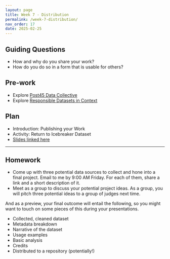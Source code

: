```yaml
---
layout: page
title: Week 7 - Distribution
permalink: /week-7-distribution/
nav_order: 17
date: 2025-02-25
---
```


## Guiding Questions

* How and why do you share your work?
* How do you do so in a form that is usable for others?

## Pre-work

* Explore [Post45 Data Collective](https://data.post45.org/)
* Explore [Responsible Datasets in Context](https://www.responsible-datasets-in-context.com/)

## Plan

* Introduction: Publishing your Work
* Activity: Return to Icebreaker Dataset
* [Slides linked here](/resources/week-7/distribution.pptx)

---

## Homework

* Come up with three potential data sources to collect and hone into a final project. Email to me by 9:00 AM Friday. For each of them, share a link and a short description of it.
* Meet as a group to discuss your potential project ideas. As a group, you will pitch three potential ideas to a group of judges next time.

And as a preview, your final outcome will entail the following, so you might want to touch on some pieces of this during your presentations.

* Collected, cleaned dataset
* Metadata breakdown
* Narrative of the dataset
* Usage examples
* Basic analysis
* Credits
* Distributed to a repository (potentially!)
